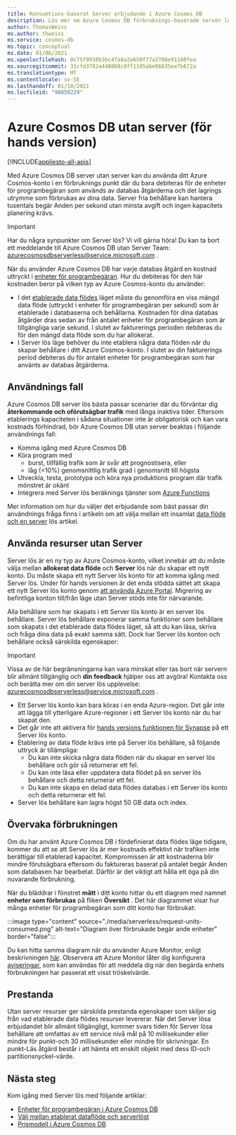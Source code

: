 ```yaml
---
title: Konsumtions-baserat Server erbjudande i Azure Cosmos DB
description: Läs mer om Azure Cosmos DB förbruknings-baserade server lös erbjudande.
author: ThomasWeiss
ms.author: thweiss
ms.service: cosmos-db
ms.topic: conceptual
ms.date: 01/08/2021
ms.openlocfilehash: 0c75f9938b3bc4fa8a2e650f77a3708e91180fea
ms.sourcegitcommit: 31cfd3782a448068c0ff1105abe06035ee7b672a
ms.translationtype: MT
ms.contentlocale: sv-SE
ms.lasthandoff: 01/10/2021
ms.locfileid: "98059229"
---
```

# <a name="azure-cosmos-db-serverless-preview"></a>Azure Cosmos DB utan server (för hands version)
[!INCLUDE[appliesto-all-apis](includes/appliesto-all-apis.md)]

Med Azure Cosmos DB server utan server kan du använda ditt Azure Cosmos-konto i en förbruknings punkt där du bara debiteras för de enheter för programbegäran som används av databas åtgärderna och det lagrings utrymme som förbrukas av dina data. Server fria behållare kan hantera tusentals begär Anden per sekund utan minsta avgift och ingen kapacitets planering krävs.

> [!IMPORTANT] 
> Har du några synpunkter om Server lös? Vi vill gärna höra! Du kan ta bort ett meddelande till Azure Cosmos DB utan Server Team: [azurecosmosdbserverless@service.microsoft.com](mailto:azurecosmosdbserverless@service.microsoft.com) .

När du använder Azure Cosmos DB har varje databas åtgärd en kostnad uttryckt i [enheter för programbegäran](request-units.md). Hur du debiteras för den här kostnaden beror på vilken typ av Azure Cosmos-konto du använder:

- I det [etablerade data flödes](set-throughput.md) läget måste du genomföra en viss mängd data flöde (uttryckt i enheter för programbegäran per sekund) som är etablerade i databaserna och behållarna. Kostnaden för dina databas åtgärder dras sedan av från antalet enheter för programbegäran som är tillgängliga varje sekund. I slutet av fakturerings perioden debiteras du för den mängd data flöde som du har allokerat.
- I Server lös läge behöver du inte etablera några data flöden när du skapar behållare i ditt Azure Cosmos-konto. I slutet av din fakturerings period debiteras du för antalet enheter för programbegäran som har använts av databas åtgärderna.

## <a name="use-cases"></a>Användnings fall

Azure Cosmos DB server lös bästa passar scenarier där du förväntar dig **återkommande och oförutsägbar trafik** med långa inaktiva tider. Eftersom etablerings kapaciteten i sådana situationer inte är obligatorisk och kan vara kostnads förhindrad, bör Azure Cosmos DB utan server beaktas i följande användnings fall:

- Komma igång med Azure Cosmos DB
- Köra program med
    - burst, tillfällig trafik som är svår att prognostisera, eller
    - låg (<10%) genomsnittlig trafik grad i genomsnitt till högsta
- Utveckla, testa, prototypa och köra nya produktions program där trafik mönstret är okänt
- Integrera med Server lös beräknings tjänster som [Azure Functions](../azure-functions/functions-overview.md)

Mer information om hur du väljer det erbjudande som bäst passar din användnings fråga finns i artikeln om att välja mellan ett insamlat [data flöde och en server](throughput-serverless.md) lös artikel.

## <a name="using-serverless-resources"></a>Använda resurser utan Server

Server lös är en ny typ av Azure Cosmos-konto, vilket innebär att du måste välja mellan **allokerat data flöde** och **Server** lös när du skapar ett nytt konto. Du måste skapa ett nytt Server lös konto för att komma igång med Server lös. Under för hands versionen är det enda stödda sättet att skapa ett nytt Server lös konto genom [att använda Azure Portal](create-cosmosdb-resources-portal.md). Migrering av befintliga konton till/från läge utan Server stöds inte för närvarande.

Alla behållare som har skapats i ett Server lös konto är en server lös behållare. Server lös behållare exponerar samma funktioner som behållare som skapats i det etablerade data flödes läget, så att du kan läsa, skriva och fråga dina data på exakt samma sätt. Dock har Server lös konton och behållare också särskilda egenskaper:

> [!IMPORTANT]
> Vissa av de här begränsningarna kan vara minskat eller tas bort när servern blir allmänt tillgänglig och **din feedback** hjälper oss att avgöra! Kontakta oss och berätta mer om din server lös upplevelse: [azurecosmosdbserverless@service.microsoft.com](mailto:azurecosmosdbserverless@service.microsoft.com) .

- Ett Server lös konto kan bara köras i en enda Azure-region. Det går inte att lägga till ytterligare Azure-regioner i ett Server lös konto när du har skapat den.
- Det går inte att aktivera för [hands versions funktionen för Synapse](synapse-link.md) på ett Server lös konto.
- Etablering av data flöde krävs inte på Server lös behållare, så följande uttryck är tillämpliga:
    - Du kan inte skicka några data flöden när du skapar en server lös behållare och gör så returnerar ett fel.
    - Du kan inte läsa eller uppdatera data flödet på en server lös behållare och detta returnerar ett fel.
    - Du kan inte skapa en delad data flödes databas i ett Server lös konto och detta returnerar ett fel.
- Server lös behållare kan lagra högst 50 GB data och index.

## <a name="monitoring-your-consumption"></a>Övervaka förbrukningen

Om du har använt Azure Cosmos DB i fördefinierat data flödes läge tidigare, kommer du att se att Server lös är mer kostnads effektivt när trafiken inte berättigar till etablerad kapacitet. Kompromissen är att kostnaderna blir mindre förutsägbara eftersom du faktureras baserat på antalet begär Anden som databasen har bearbetat. Därför är det viktigt att hålla ett öga på din nuvarande förbrukning.

När du bläddrar i fönstret **mått** i ditt konto hittar du ett diagram med namnet **enheter som förbrukas** på fliken **Översikt** . Det här diagrammet visar hur många enheter för programbegäran som ditt konto har förbrukat:

:::image type="content" source="./media/serverless/request-units-consumed.png" alt-text="Diagram över förbrukade begär ande enheter" border="false":::

Du kan hitta samma diagram när du använder Azure Monitor, enligt beskrivningen [här](monitor-request-unit-usage.md). Observera att Azure Monitor låter dig konfigurera [aviseringar](../azure-monitor/platform/alerts-metric-overview.md), som kan användas för att meddela dig när den begärda enhets förbrukningen har passerat ett visst tröskelvärde.

## <a name="performance"></a><a id="performance"></a>Prestanda

Utan server resurser ger särskilda prestanda egenskaper som skiljer sig från vad etablerade data flödes resurser levererar. När det Server lösa erbjudandet blir allmänt tillgängligt, kommer svars tiden för Server lösa behållare att omfattas av ett service nivå mål på 10 millisekunder eller mindre för punkt-och 30 millisekunder eller mindre för skrivningar. En punkt-Läs åtgärd består i att hämta ett enskilt objekt med dess ID-och partitionsnyckel-värde.

## <a name="next-steps"></a>Nästa steg

Kom igång med Server lös med följande artiklar:

- [Enheter för programbegäran i Azure Cosmos DB](request-units.md)
- [Välj mellan etablerat dataflöde och serverlöst](throughput-serverless.md)
- [Prismodell i Azure Cosmos DB](how-pricing-works.md)
